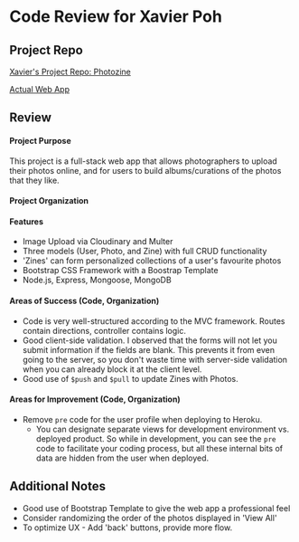 # Code Review for Xavier Poh

## Project Repo

[Xavier's Project Repo: Photozine](https://github.com/wdi-sg/wdi-project-2-random-9)

[Actual Web App](https://pacific-coast-30390.herokuapp.com/)

## Review

#### Project Purpose

This project is a full-stack web app that allows photographers to upload their photos online, and for users to build albums/curations of the photos that they like.

#### Project Organization

#### Features

* Image Upload via Cloudinary and Multer
* Three models (User, Photo, and Zine) with full CRUD functionality
* 'Zines' can form personalized collections of a user's favourite photos
* Bootstrap CSS Framework with a Boostrap Template
* Node.js, Express, Mongoose, MongoDB

#### Areas of Success (Code, Organization)

* Code is very well-structured according to the MVC framework. Routes contain directions, controller contains logic.
* Good client-side validation. I observed that the forms will not let you submit information if the fields are blank. This prevents it from even going to the server, so you don't waste time with server-side validation when you can already block it at the client level.
* Good use of `$push` and `$pull` to update Zines with Photos.

#### Areas for Improvement (Code, Organization)

* Remove `pre` code for the user profile when deploying to Heroku.
  * You can designate separate views for development environment vs. deployed product. So while in development, you can see the `pre` code to facilitate your coding process, but all these internal bits of data are hidden from the user when deployed.

## Additional Notes
* Good use of Bootstrap Template to give the web app a professional feel
* Consider randomizing the order of the photos displayed in 'View All'
* To optimize UX - Add 'back' buttons, provide more flow.
